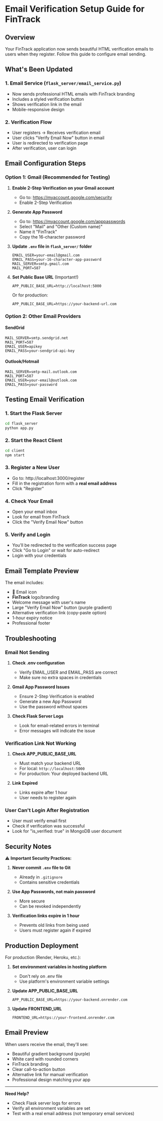 # Email Verification Setup Guide for FinTrack

## Overview
Your FinTrack application now sends beautiful HTML verification emails to users when they register. Follow this guide to configure email sending.

## What's Been Updated

### 1. **Email Service** (`flask_server/email_service.py`)
- Now sends professional HTML emails with FinTrack branding
- Includes a styled verification button
- Shows verification link in the email
- Mobile-responsive design

### 2. **Verification Flow**
- User registers → Receives verification email
- User clicks "Verify Email Now" button in email
- User is redirected to verification page
- After verification, user can login

## Email Configuration Steps

### Option 1: Gmail (Recommended for Testing)

1. **Enable 2-Step Verification on your Gmail account**
   - Go to: https://myaccount.google.com/security
   - Enable 2-Step Verification

2. **Generate App Password**
   - Go to: https://myaccount.google.com/apppasswords
   - Select "Mail" and "Other (Custom name)"
   - Name it "FinTrack"
   - Copy the 16-character password

3. **Update `.env` file in `flask_server/` folder**
   ```env
   EMAIL_USER=your-email@gmail.com
   EMAIL_PASS=your-16-character-app-password
   MAIL_SERVER=smtp.gmail.com
   MAIL_PORT=587
   ```

4. **Set Public Base URL** (Important!)
   ```env
   APP_PUBLIC_BASE_URL=http://localhost:5000
   ```
   Or for production:
   ```env
   APP_PUBLIC_BASE_URL=https://your-backend-url.com
   ```

### Option 2: Other Email Providers

#### SendGrid
```env
MAIL_SERVER=smtp.sendgrid.net
MAIL_PORT=587
EMAIL_USER=apikey
EMAIL_PASS=your-sendgrid-api-key
```

#### Outlook/Hotmail
```env
MAIL_SERVER=smtp-mail.outlook.com
MAIL_PORT=587
EMAIL_USER=your-email@outlook.com
EMAIL_PASS=your-password
```

## Testing Email Verification

### 1. Start the Flask Server
```bash
cd flask_server
python app.py
```

### 2. Start the React Client
```bash
cd client
npm start
```

### 3. Register a New User
- Go to: http://localhost:3000/register
- Fill in the registration form with a **real email address**
- Click "Register"

### 4. Check Your Email
- Open your email inbox
- Look for email from FinTrack
- Click the "Verify Email Now" button

### 5. Verify and Login
- You'll be redirected to the verification success page
- Click "Go to Login" or wait for auto-redirect
- Login with your credentials

## Email Template Preview

The email includes:
- 📧 Email icon
- **FinTrack** logo/branding
- Welcome message with user's name
- Large "Verify Email Now" button (purple gradient)
- Alternative verification link (copy-paste option)
- 1-hour expiry notice
- Professional footer

## Troubleshooting

### Email Not Sending
1. **Check .env configuration**
   - Verify EMAIL_USER and EMAIL_PASS are correct
   - Make sure no extra spaces in credentials

2. **Gmail App Password Issues**
   - Ensure 2-Step Verification is enabled
   - Generate a new App Password
   - Use the password without spaces

3. **Check Flask Server Logs**
   - Look for email-related errors in terminal
   - Error messages will indicate the issue

### Verification Link Not Working
1. **Check APP_PUBLIC_BASE_URL**
   - Must match your backend URL
   - For local: `http://localhost:5000`
   - For production: Your deployed backend URL

2. **Link Expired**
   - Links expire after 1 hour
   - User needs to register again

### User Can't Login After Registration
- User must verify email first
- Check if verification was successful
- Look for "is_verified: true" in MongoDB user document

## Security Notes

⚠️ **Important Security Practices:**

1. **Never commit `.env` file to Git**
   - Already in `.gitignore`
   - Contains sensitive credentials

2. **Use App Passwords, not main password**
   - More secure
   - Can be revoked independently

3. **Verification links expire in 1 hour**
   - Prevents old links from being used
   - Users must register again if expired

## Production Deployment

For production (Render, Heroku, etc.):

1. **Set environment variables in hosting platform**
   - Don't rely on .env file
   - Use platform's environment variable settings

2. **Update APP_PUBLIC_BASE_URL**
   ```env
   APP_PUBLIC_BASE_URL=https://your-backend.onrender.com
   ```

3. **Update FRONTEND_URL**
   ```env
   FRONTEND_URL=https://your-frontend.onrender.com
   ```

## Email Preview

When users receive the email, they'll see:
- Beautiful gradient background (purple)
- White card with rounded corners
- FinTrack branding
- Clear call-to-action button
- Alternative link for manual verification
- Professional design matching your app

---

**Need Help?** 
- Check Flask server logs for errors
- Verify all environment variables are set
- Test with a real email address (not temporary email services)
